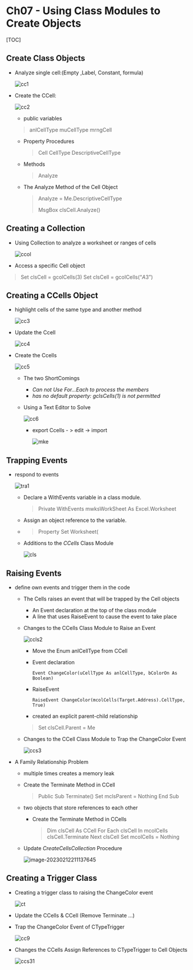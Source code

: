# Ch07 - Using Class Modules to Create Objects

[TOC]

##  Create Class Objects

- Analyze single cell:(Empty ,Label, Constant, formula)

  ![cc1](image/cc1.PNG)

- Create the CCell:

  ![cc2](image/cc2.PNG)

  -  public variables 

    > anlCellType muCellType mrngCell

  - Property Procedures

    > Cell CellType DescriptiveCellType

  - Methods

    > Analyze

  - The Analyze Method of the Cell Object

    > Analyze = Me.DescriptiveCellType
    >
    > MsgBox clsCell.Analyze()

##  Creating a Collection

- Using Collection to  analyze a worksheet or ranges of cells

  ![ccol](image/ccol.PNG)

-  Access a specific Cell object

  > Set clsCell = gcolCells(3) Set clsCell = gcolCells(“$A$3”)

## Creating a CCells Object

- highlight cells of the same type and another method

  ![cc3](image/cc3.PNG)

- Update the Ccell

  ![cc4](image/cc4.PNG)

- Create the Ccells

  ![cc5](image/cc5.PNG)

  - The two ShortComings

    - *Can not Use For...Each to process the members*
    - *has no default property: gclsCells(1) is not permitted*

  - Using a Text Editor to Solve

    ![cc6](image/cc6.PNG)

    - export Ccells - > edit -> import

      ![mke](image/mke.PNG)

##  Trapping Events

- respond to events

  ![tra1](image/tra1.PNG)

  - Declare a WithEvents variable in a class module.

    > Private WithEvents mwksWorkSheet As Excel.Worksheet

  - Assign an object reference to the variable.

  - > Property Set Worksheet(

  - Additions to the *CCells* Class Module

    ![cls](image/cls.PNG)

##  Raising Events

- define own events and trigger them in the code

  - The Cells raises an event that will be trapped by the Cell objects
    - An Event declaration at the top of the class module
    - A line that uses RaiseEvent to cause the event to take place

  - Changes to the CCells Class Module to Raise an Event

    ![ccls2](image/ccls2.PNG)

    - Move the Enum anlCellType from CCell

    - Event declaration

      ```
      Event ChangeColor(uCellType As anlCellType, bColorOn As Boolean)
      ```

    - RaiseEvent

      ```
      RaiseEvent ChangeColor(mcolCells(Target.Address).CellType, True)
      ```

    -  created an explicit parent-child relationship

      > Set clsCell.Parent = Me

  - Changes to the CCell Class Module to Trap the ChangeColor Event

    ![ccs3](image/ccs3.PNG)

- A Family Relationship Problem

  -  multiple times creates a memory leak

    - Create the Terminate Method in CCell

      > Public Sub Terminate()
      >     Set mclsParent = Nothing
      > End Sub

  - two objects that store references to each other

    - Create the Terminate Method in CCells

      > Dim clsCell As CCell
      >     For Each clsCell In mcolCells
      >         clsCell.Terminate
      >     Next clsCell
      >     Set mcolCells = Nothing

  - Update *CreateCellsCollection* Procedure

    ![image-20230212211137645](../../AppData/Roaming/Typora/typora-user-images/image-20230212211137645.png)

## Creating a Trigger Class

- Creating a trigger class to raising the ChangeColor event 

  ![ct](image/ct.PNG)

- Update the CCells & CCell (Remove Terminate ...)

- Trap the ChangeColor Event of CTypeTrigger

  ![cc9](image/cc9.PNG)

- Changes  the CCells Assign References to CTypeTrigger to Cell Objects

  ![ccs31](image/ccs31.PNG)

  